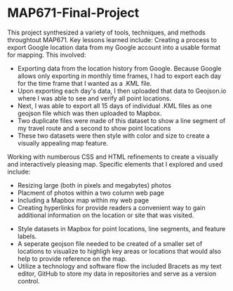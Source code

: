 # MAP671-Final-Project
This project synthesized a variety of tools, techniques, and methods throughtout MAP671. Key lessons learned include:
Creating a process to export Google location data from my Google account into a usable format for mapping. This involved:
    <ul>
        <li>Exporting data from the location history from Google. Because Google allows only exporting in monthly time frames, I had to export each day for the time frame that I wanted as a .KML file.</li>
        <li>Upon exporting each day's data, I then uploaded that data to Geojson.io where I was able to see and verify all point locations.</li>
        <li>Next, I was able to export all 15 days of individual .KML files as one geojson file which was then uploaded to Mapbox.</li>
        <li>Two duplicate files were made of this dataset to show a line segment of my travel route and a second to show point locations</li>
        <li>These two datasets were then style with color and size to create a visually appealing map feature.</li>
    </ul>

Working with numberous CSS and HTML refinements to create a visually and interactively pleasing map. Specific elements that I explored and used include:
    <ul>
    <li>Resizing large (both in pixels and megabytes) photos</li>
    <li>Placment of photos within a two column web page</li>
    <li>Including a Mapbox map within my web page</li>
    <li>Creating hyperlinks for provide readers a convenient way to gain additional information on the location or site that was visited.</li>
</ul>

<ul>
<li>Style datasets in Mapbox for point locations, line segments, and feature labels.</li>
<li>A seperate geojson file needed to be created of a smaller set of locations to visualize to highligh key areas or locations that would also help to provide reference on the map.</li>
<li>Utilize a technology and software flow the included Bracets as my text editor, GitHub to store my data in repositories and serve as a version control.</li>
</ul>